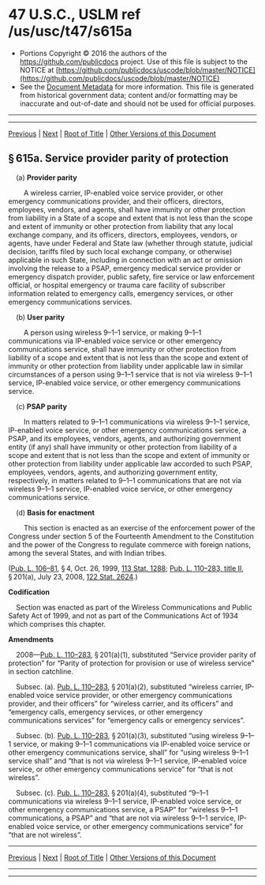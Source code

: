 ---
---

# 47 U.S.C., USLM ref /us/usc/t47/s615a

* Portions Copyright © 2016 the authors of the https://github.com/publicdocs project.
  Use of this file is subject to the NOTICE at [https://github.com/publicdocs/uscode/blob/master/NOTICE](https://github.com/publicdocs/uscode/blob/master/NOTICE)
* See the [Document Metadata](././../../../../..//README.md) for more information.
  This file is generated from historical government data; content and/or formatting may be inaccurate and out-of-date and should not be used for official purposes.

----------
----------

[Previous](./../../../../..//us/usc/t47/ch5/schVI/m__us_usc_t47_s615.md) | [Next](./../../../../..//us/usc/t47/ch5/schVI/m__us_usc_t47_s615a–1.md) | [Root of Title](./../../../../../) | [Other Versions of this Document](https://publicdocs.github.io/go/links?ns=uslm&ref=%2Fus%2Fusc%2Ft47%2Fs615a)

## § 615a. Service provider parity of protection

    (a) __Provider parity__ 

        A wireless carrier, IP-enabled voice service provider, or other emergency communications provider, and their officers, directors, employees, vendors, and agents, shall have immunity or other protection from liability in a State of a scope and extent that is not less than the scope and extent of immunity or other protection from liability that any local exchange company, and its officers, directors, employees, vendors, or agents, have under Federal and State law (whether through statute, judicial decision, tariffs filed by such local exchange company, or otherwise) applicable in such State, including in connection with an act or omission involving the release to a PSAP, emergency medical service provider or emergency dispatch provider, public safety, fire service or law enforcement official, or hospital emergency or trauma care facility of subscriber information related to emergency calls, emergency services, or other emergency communications services.

    (b) __User parity__ 

        A person using wireless 9–1–1 service, or making 9–1–1 communications via IP-enabled voice service or other emergency communications service, shall have immunity or other protection from liability of a scope and extent that is not less than the scope and extent of immunity or other protection from liability under applicable law in similar circumstances of a person using 9–1–1 service that is not via wireless 9–1–1 service, IP-enabled voice service, or other emergency communications service.

    (c) __PSAP parity__ 

        In matters related to 9–1–1 communications via wireless 9–1–1 service, IP-enabled voice service, or other emergency communications service, a PSAP, and its employees, vendors, agents, and authorizing government entity (if any) shall have immunity or other protection from liability of a scope and extent that is not less than the scope and extent of immunity or other protection from liability under applicable law accorded to such PSAP, employees, vendors, agents, and authorizing government entity, respectively, in matters related to 9–1–1 communications that are not via wireless 9–1–1 service, IP-enabled voice service, or other emergency communications service.

    (d) __Basis for enactment__ 

        This section is enacted as an exercise of the enforcement power of the Congress under section 5 of the Fourteenth Amendment to the Constitution and the power of the Congress to regulate commerce with foreign nations, among the several States, and with Indian tribes.

([Pub. L. 106–81][/us/pl/106/81], § 4, Oct. 26, 1999, [113 Stat. 1288][/us/stat/113/1288]; [Pub. L. 110–283, title II][/us/pl/110/283/tII], § 201(a), July 23, 2008, [122 Stat. 2624][/us/stat/122/2624].)

 __Codification__ 

    Section was enacted as part of the Wireless Communications and Public Safety Act of 1999, and not as part of the Communications Act of 1934 which comprises this chapter.

 __Amendments__ 

    2008—[Pub. L. 110–283][/us/pl/110/283], § 201(a)(1), substituted “Service provider parity of protection” for “Parity of protection for provision or use of wireless service” in section catchline.

    Subsec. (a). [Pub. L. 110–283][/us/pl/110/283], § 201(a)(2), substituted “wireless carrier, IP-enabled voice service provider, or other emergency communications provider, and their officers” for “wireless carrier, and its officers” and “emergency calls, emergency services, or other emergency communications services” for “emergency calls or emergency services”.

    Subsec. (b). [Pub. L. 110–283][/us/pl/110/283], § 201(a)(3), substituted “using wireless 9–1–1 service, or making 9–1–1 communications via IP-enabled voice service or other emergency communications service, shall” for “using wireless 9–1–1 service shall” and “that is not via wireless 9–1–1 service, IP-enabled voice service, or other emergency communications service” for “that is not wireless”.

    Subsec. (c). [Pub. L. 110–283][/us/pl/110/283], § 201(a)(4), substituted “9–1–1 communications via wireless 9–1–1 service, IP-enabled voice service, or other emergency communications service, a PSAP” for “wireless 9–1–1 communications, a PSAP” and “that are not via wireless 9–1–1 service, IP-enabled voice service, or other emergency communications service” for “that are not wireless”.

----------

[Previous](./../../../../..//us/usc/t47/ch5/schVI/m__us_usc_t47_s615.md) | [Next](./../../../../..//us/usc/t47/ch5/schVI/m__us_usc_t47_s615a–1.md) | [Root of Title](./../../../../../) | [Other Versions of this Document](https://publicdocs.github.io/go/links?ns=uslm&ref=%2Fus%2Fusc%2Ft47%2Fs615a)

----------
----------

[/us/pl/106/81]: https://publicdocs.github.io/go/links?ns=uslm&ref=%2Fus%2Fpl%2F106%2F81
[/us/stat/113/1288]: https://publicdocs.github.io/go/links?ns=uslm&ref=%2Fus%2Fstat%2F113%2F1288
[/us/pl/110/283/tII]: https://publicdocs.github.io/go/links?ns=uslm&ref=%2Fus%2Fpl%2F110%2F283%2FtII
[/us/stat/122/2624]: https://publicdocs.github.io/go/links?ns=uslm&ref=%2Fus%2Fstat%2F122%2F2624
[/us/pl/110/283]: https://publicdocs.github.io/go/links?ns=uslm&ref=%2Fus%2Fpl%2F110%2F283
[/us/pl/110/283]: https://publicdocs.github.io/go/links?ns=uslm&ref=%2Fus%2Fpl%2F110%2F283
[/us/pl/110/283]: https://publicdocs.github.io/go/links?ns=uslm&ref=%2Fus%2Fpl%2F110%2F283
[/us/pl/110/283]: https://publicdocs.github.io/go/links?ns=uslm&ref=%2Fus%2Fpl%2F110%2F283


